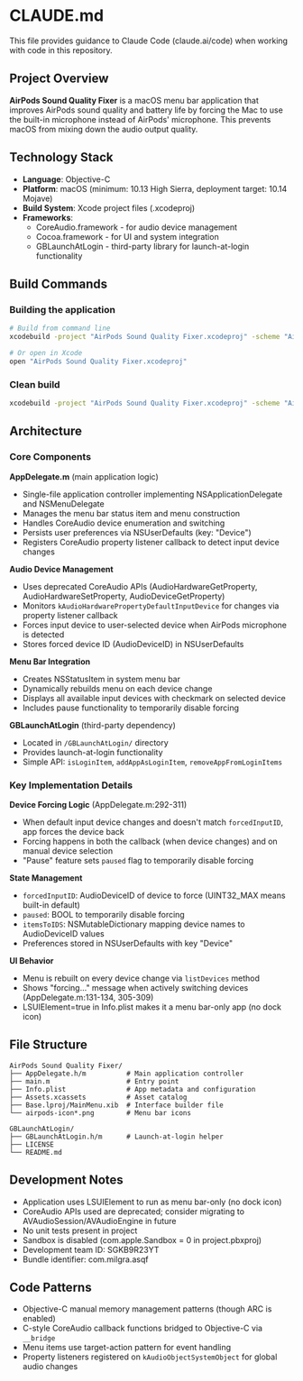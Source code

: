 # CLAUDE.md

This file provides guidance to Claude Code (claude.ai/code) when working with code in this repository.

## Project Overview

**AirPods Sound Quality Fixer** is a macOS menu bar application that improves AirPods sound quality and battery life by forcing the Mac to use the built-in microphone instead of AirPods' microphone. This prevents macOS from mixing down the audio output quality.

## Technology Stack

- **Language**: Objective-C
- **Platform**: macOS (minimum: 10.13 High Sierra, deployment target: 10.14 Mojave)
- **Build System**: Xcode project files (.xcodeproj)
- **Frameworks**:
  - CoreAudio.framework - for audio device management
  - Cocoa.framework - for UI and system integration
  - GBLaunchAtLogin - third-party library for launch-at-login functionality

## Build Commands

### Building the application
```bash
# Build from command line
xcodebuild -project "AirPods Sound Quality Fixer.xcodeproj" -scheme "AirPods Sound Quality Fixer" -configuration Release build

# Or open in Xcode
open "AirPods Sound Quality Fixer.xcodeproj"
```

### Clean build
```bash
xcodebuild -project "AirPods Sound Quality Fixer.xcodeproj" -scheme "AirPods Sound Quality Fixer" clean
```

## Architecture

### Core Components

**AppDelegate.m** (main application logic)
- Single-file application controller implementing NSApplicationDelegate and NSMenuDelegate
- Manages the menu bar status item and menu construction
- Handles CoreAudio device enumeration and switching
- Persists user preferences via NSUserDefaults (key: "Device")
- Registers CoreAudio property listener callback to detect input device changes

**Audio Device Management**
- Uses deprecated CoreAudio APIs (AudioHardwareGetProperty, AudioHardwareSetProperty, AudioDeviceGetProperty)
- Monitors `kAudioHardwarePropertyDefaultInputDevice` for changes via property listener callback
- Forces input device to user-selected device when AirPods microphone is detected
- Stores forced device ID (AudioDeviceID) in NSUserDefaults

**Menu Bar Integration**
- Creates NSStatusItem in system menu bar
- Dynamically rebuilds menu on each device change
- Displays all available input devices with checkmark on selected device
- Includes pause functionality to temporarily disable forcing

**GBLaunchAtLogin** (third-party dependency)
- Located in `/GBLaunchAtLogin/` directory
- Provides launch-at-login functionality
- Simple API: `isLoginItem`, `addAppAsLoginItem`, `removeAppFromLoginItems`

### Key Implementation Details

**Device Forcing Logic** (AppDelegate.m:292-311)
- When default input device changes and doesn't match `forcedInputID`, app forces the device back
- Forcing happens in both the callback (when device changes) and on manual device selection
- "Pause" feature sets `paused` flag to temporarily disable forcing

**State Management**
- `forcedInputID`: AudioDeviceID of device to force (UINT32_MAX means built-in default)
- `paused`: BOOL to temporarily disable forcing
- `itemsToIDS`: NSMutableDictionary mapping device names to AudioDeviceID values
- Preferences stored in NSUserDefaults with key "Device"

**UI Behavior**
- Menu is rebuilt on every device change via `listDevices` method
- Shows "forcing..." message when actively switching devices (AppDelegate.m:131-134, 305-309)
- LSUIElement=true in Info.plist makes it a menu bar-only app (no dock icon)

## File Structure

```
AirPods Sound Quality Fixer/
├── AppDelegate.h/m          # Main application controller
├── main.m                   # Entry point
├── Info.plist               # App metadata and configuration
├── Assets.xcassets          # Asset catalog
├── Base.lproj/MainMenu.xib  # Interface builder file
└── airpods-icon*.png        # Menu bar icons

GBLaunchAtLogin/
├── GBLaunchAtLogin.h/m      # Launch-at-login helper
├── LICENSE
└── README.md
```

## Development Notes

- Application uses LSUIElement to run as menu bar-only (no dock icon)
- CoreAudio APIs used are deprecated; consider migrating to AVAudioSession/AVAudioEngine in future
- No unit tests present in project
- Sandbox is disabled (com.apple.Sandbox = 0 in project.pbxproj)
- Development team ID: SGKB9R23YT
- Bundle identifier: com.milgra.asqf

## Code Patterns

- Objective-C manual memory management patterns (though ARC is enabled)
- C-style CoreAudio callback functions bridged to Objective-C via `__bridge`
- Menu items use target-action pattern for event handling
- Property listeners registered on `kAudioObjectSystemObject` for global audio changes
